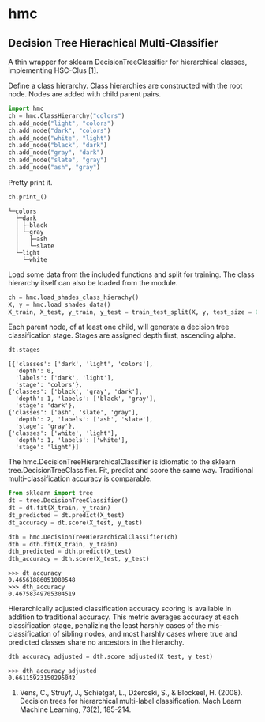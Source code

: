 hmc
===

Decision Tree Hierachical Multi-Classifier
------------------------------------------
A thin wrapper for sklearn DecisionTreeClassifier for hierarchical classes, implementing HSC-Clus [1].

Define a class hierarchy. Class hierarchies are constructed with the root node. Nodes are added with child parent pairs.
```python
import hmc
ch = hmc.ClassHierarchy("colors")
ch.add_node("light", "colors")
ch.add_node("dark", "colors")
ch.add_node("white", "light")
ch.add_node("black", "dark")
ch.add_node("gray", "dark")
ch.add_node("slate", "gray")
ch.add_node("ash", "gray")
```
Pretty print it.
```python
ch.print_()
```
```
└─colors
  ├─dark
  │ ├─black
  │ └─gray
  │   ├─ash
  │   └─slate
  └─light
    └─white
```

Load some data from the included functions and split for training. The class hierarchy itself can also be loaded from the module.
```python
ch = hmc.load_shades_class_hierachy()
X, y = hmc.load_shades_data()
X_train, X_test, y_train, y_test = train_test_split(X, y, test_size = 0.50)
```

Each parent node, of at least one child, will generate a decision tree classification stage. Stages are assigned depth first, ascending alpha.
```python
dt.stages
```
```
[{'classes': ['dark', 'light', 'colors'],
  'depth': 0,
  'labels': ['dark', 'light'],
  'stage': 'colors'},
{'classes': ['black', 'gray', 'dark'],
  'depth': 1, 'labels': ['black', 'gray'],
  'stage': 'dark'},
{'classes': ['ash', 'slate', 'gray'],
  'depth': 2, 'labels': ['ash', 'slate'],
  'stage': 'gray'},
{'classes': ['white', 'light'],
  'depth': 1, 'labels': ['white'],
  'stage': 'light'}]
```
The hmc.DecisionTreeHierarchicalClassifier is idiomatic to the sklearn tree.DecisionTreeClassifier. Fit, predict and score the same way. Traditional multi-classification accuracy is comparable.
```python
from sklearn import tree
dt = tree.DecisionTreeClassifier()
dt = dt.fit(X_train, y_train)
dt_predicted = dt.predict(X_test)
dt_accuracy = dt.score(X_test, y_test)

dth = hmc.DecisionTreeHierarchicalClassifier(ch)
dth = dth.fit(X_train, y_train)
dth_predicted = dth.predict(X_test)
dth_accuracy = dth.score(X_test, y_test)
```
```
>>> dt_accuracy
0.46561886051080548
>>> dth_accuracy
0.46758349705304519
```
Hierarchically adjusted classification accuracy scoring is available in addition to traditional accuracy. This metric averages accuracy at each classification stage, penalizing the least harshly cases of the mis-classification of sibling nodes, and most harshly cases where true and predicted classes share no ancestors in the hierarchy.
```python
dth_accuracy_adjusted = dth.score_adjusted(X_test, y_test)
```
```
>>> dth_accuracy_adjusted
0.66115923150295042
```

1. Vens, C., Struyf, J., Schietgat, L., Džeroski, S., & Blockeel, H. (2008). Decision trees for hierarchical multi-label classification. Mach Learn Machine Learning, 73(2), 185-214.
